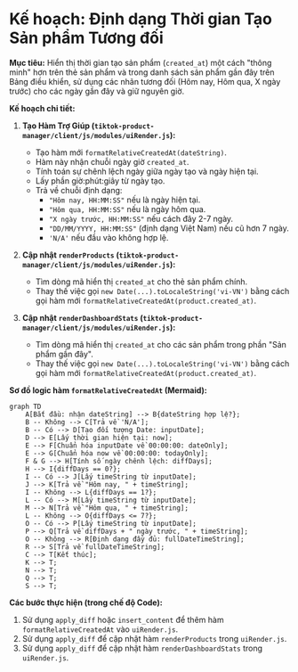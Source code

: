 # Kế hoạch: Định dạng Thời gian Tạo Sản phẩm Tương đối

**Mục tiêu:** Hiển thị thời gian tạo sản phẩm (`created_at`) một cách "thông minh" hơn trên thẻ sản phẩm và trong danh sách sản phẩm gần đây trên Bảng điều khiển, sử dụng các nhãn tương đối (Hôm nay, Hôm qua, X ngày trước) cho các ngày gần đây và giữ nguyên giờ.

**Kế hoạch chi tiết:**

1.  **Tạo Hàm Trợ Giúp (`tiktok-product-manager/client/js/modules/uiRender.js`):**
    *   Tạo hàm mới `formatRelativeCreatedAt(dateString)`.
    *   Hàm này nhận chuỗi ngày giờ `created_at`.
    *   Tính toán sự chênh lệch ngày giữa ngày tạo và ngày hiện tại.
    *   Lấy phần giờ:phút:giây từ ngày tạo.
    *   Trả về chuỗi định dạng:
        *   `"Hôm nay, HH:MM:SS"` nếu là ngày hiện tại.
        *   `"Hôm qua, HH:MM:SS"` nếu là ngày hôm qua.
        *   `"X ngày trước, HH:MM:SS"` nếu cách đây 2-7 ngày.
        *   `"DD/MM/YYYY, HH:MM:SS"` (định dạng Việt Nam) nếu cũ hơn 7 ngày.
        *   `'N/A'` nếu đầu vào không hợp lệ.

2.  **Cập nhật `renderProducts` (`tiktok-product-manager/client/js/modules/uiRender.js`):**
    *   Tìm dòng mã hiển thị `created_at` cho thẻ sản phẩm chính.
    *   Thay thế việc gọi `new Date(...).toLocaleString('vi-VN')` bằng cách gọi hàm mới `formatRelativeCreatedAt(product.created_at)`.

3.  **Cập nhật `renderDashboardStats` (`tiktok-product-manager/client/js/modules/uiRender.js`):**
    *   Tìm dòng mã hiển thị `created_at` cho các sản phẩm trong phần "Sản phẩm gần đây".
    *   Thay thế việc gọi `new Date(...).toLocaleString('vi-VN')` bằng cách gọi hàm mới `formatRelativeCreatedAt(product.created_at)`.

**Sơ đồ logic hàm `formatRelativeCreatedAt` (Mermaid):**
```mermaid
graph TD
    A[Bắt đầu: nhận dateString] --> B{dateString hợp lệ?};
    B -- Không --> C[Trả về 'N/A'];
    B -- Có --> D[Tạo đối tượng Date: inputDate];
    D --> E[Lấy thời gian hiện tại: now];
    E --> F[Chuẩn hóa inputDate về 00:00:00: dateOnly];
    E --> G[Chuẩn hóa now về 00:00:00: todayOnly];
    F & G --> H[Tính số ngày chênh lệch: diffDays];
    H --> I{diffDays == 0?};
    I -- Có --> J[Lấy timeString từ inputDate];
    J --> K[Trả về "Hôm nay, " + timeString];
    I -- Không --> L{diffDays == 1?};
    L -- Có --> M[Lấy timeString từ inputDate];
    M --> N[Trả về "Hôm qua, " + timeString];
    L -- Không --> O{diffDays <= 7?};
    O -- Có --> P[Lấy timeString từ inputDate];
    P --> Q[Trả về diffDays + " ngày trước, " + timeString];
    O -- Không --> R[Định dạng đầy đủ: fullDateTimeString];
    R --> S[Trả về fullDateTimeString];
    C --> T[Kết thúc];
    K --> T;
    N --> T;
    Q --> T;
    S --> T;
```

**Các bước thực hiện (trong chế độ Code):**

1.  Sử dụng `apply_diff` hoặc `insert_content` để thêm hàm `formatRelativeCreatedAt` vào `uiRender.js`.
2.  Sử dụng `apply_diff` để cập nhật hàm `renderProducts` trong `uiRender.js`.
3.  Sử dụng `apply_diff` để cập nhật hàm `renderDashboardStats` trong `uiRender.js`.